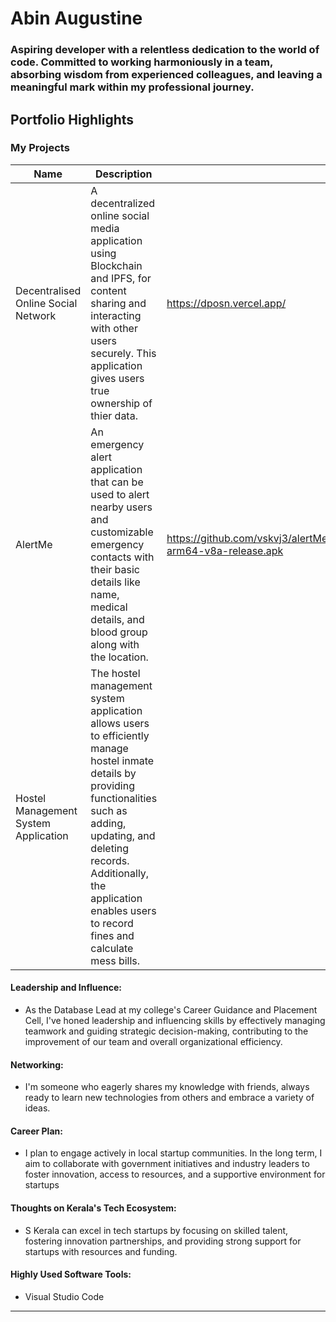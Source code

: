 # Abin Augustine

### Aspiring developer with a relentless dedication to the world of code. Committed to working harmoniously in a team, absorbing wisdom from experienced colleagues, and leaving a meaningful mark within my professional journey.


## Portfolio Highlights

### My Projects

| Name                               | Description                                                               | Hosted Link                              | Repo Link                                                      |
|------------------------------------|---------------------------------------------------------------------------|------------------------------------------|----------------------------------------------------------------|
| Decentralised Online Social Network| A decentralized online social media application using Blockchain and IPFS, for content sharing and interacting with other users securely. This application gives users true ownership of thier data.                                            | https://dposn.vercel.app/    | https://github.com/Abin-Augustine10/DPOSN.git          | 
| AlertMe                            | An emergency alert application that can be used to alert nearby users and customizable emergency contacts with their basic details like name, medical details, and blood group along with the location.                                            | https://github.com/vskvj3/alertMe_v2/releases/download/v1.0.1_alpha/alertme-arm64-v8a-release.apk     | https://github.com/Abin-Augustine10/alertMe_v2.git          |
| Hostel Management System Application|  The hostel management system application allows users to efficiently manage hostel inmate details by providing functionalities such as adding, updating, and deleting records. Additionally, the application enables users to record fines and calculate mess bills.                                            |     | https://github.com/Abin-Augustine10/hostel-management-system.git         | 

#### Leadership and Influence:

- As the Database Lead at my college's Career Guidance and Placement Cell, I've honed leadership and influencing skills by effectively managing teamwork and guiding strategic decision-making, contributing to the improvement of our team and overall organizational efficiency.

#### Networking:

- I'm someone who eagerly shares my knowledge with friends, always ready to learn new technologies from others and embrace a variety of ideas.

#### Career Plan:

- I plan to engage actively in local startup communities. In the long term, I aim to collaborate with government initiatives and industry leaders to foster innovation, access to resources, and a supportive environment for startups

#### Thoughts on Kerala's Tech Ecosystem:

- S
Kerala can excel in tech startups by focusing on skilled talent, fostering innovation partnerships, and providing strong support for startups with resources and funding.

#### Highly Used Software Tools:

- Visual Studio Code

---

